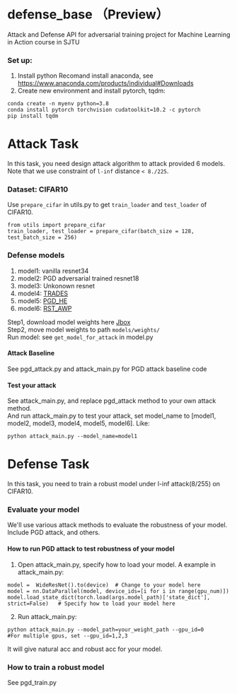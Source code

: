 # defense_base （Preview）
Attack and Defense API for adversarial training project for Machine Learning in Action course in SJTU 


### Set up:
1. Install python
Recomand install anaconda, see https://www.anaconda.com/products/individual#Downloads
2. Create new environment and install pytorch, tqdm:
```
conda create -n myenv python=3.8
conda install pytorch torchvision cudatoolkit=10.2 -c pytorch
pip install tqdm
```

# Attack Task
In this task, you need design attack algorithm to attack provided 6 models.  
Note that we use constraint of `l-inf` distance `< 8./225`. 

### Dataset: CIFAR10
Use `prepare_cifar` in utils.py to get `train_loader` and `test_loader` of CIFAR10.

```
from utils import prepare_cifar
train_loader, test_loader = prepare_cifar(batch_size = 128, test_batch_size = 256)
```

### Defense models
1. model1:  vanilla resnet34
2. model2:  PGD adversarial trained resnet18
3. model3:  Unkonown resnet
4. model4:  [TRADES](https://arxiv.org/abs/1901.08573)
5. model5:  [PGD_HE](https://arxiv.org/abs/2002.08619)
6. model6:  [RST_AWP](https://arxiv.org/abs/2004.05884)

Step1, download model weights here [Jbox](https://jbox.sjtu.edu.cn/l/PFOOnZ)  
Step2, move model weights to path `models/weights/`  
Run model: see `get_model_for_attack` in model.py  

#### Attack Baseline
See pgd_attack.py and attack_main.py for PGD attack baseline code

#### Test your attack
See attack_main.py, and replace pgd_attack method to your own attack method.  
And run attack_main.py to test your attack, set model_name to [model1, model2, model3, model4, model5, model6]. Like:
```
python attack_main.py --model_name=model1
```



# Defense Task
In this task, you need to train a robust model under l-inf attack(8/255) on CIFAR10.

### Evaluate your model
We'll use various attack methods to evaluate the robustness of your model.  
Include PGD attack, and others.

#### How to run PGD attack to test robustness of your model
1. Open attack_main.py, specify how to load your model.
  A example in attack_main.py:
```
model =  WideResNet().to(device)  # Change to your model here
model = nn.DataParallel(model, device_ids=[i for i in range(gpu_num)])
model.load_state_dict(torch.load(args.model_path)['state_dict'], strict=False)   # Specify how to load your model here
```
2. Run attack_main.py:
```
python attack_main.py --model_path=your_weight_path --gpu_id=0      #For multiple gpus, set --gpu_id=1,2,3
```
It will give natural acc and robust acc for your model.

### How to train a robust model 
See pgd_train.py 
